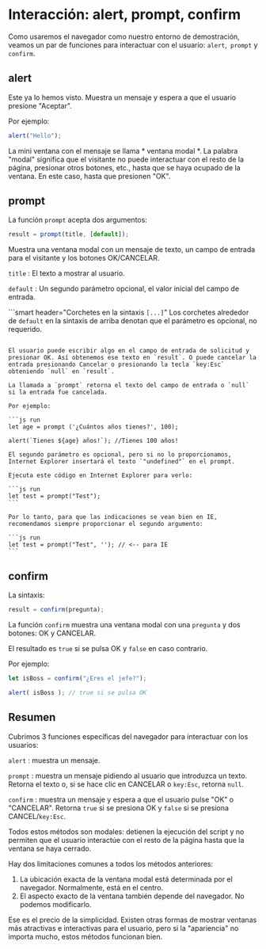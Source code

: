 # Interacción: alert, prompt, confirm

Como usaremos el navegador como nuestro entorno de demostración, veamos un par de funciones para interactuar con el usuario: `alert`,` prompt` y `confirm`.

## alert

Este ya lo hemos visto. Muestra un mensaje y espera a que el usuario presione "Aceptar".

Por ejemplo:

```js run
alert("Hello");
```

La mini ventana con el mensaje se llama * ventana modal *. La palabra "modal" significa que el visitante no puede interactuar con el resto de la página, presionar otros botones, etc., hasta que se haya ocupado de la ventana. En este caso, hasta que presionen "OK".

## prompt

La función `prompt` acepta dos argumentos:

```js no-beautify
result = prompt(title, [default]);
```

Muestra una ventana modal con un mensaje de texto, un campo de entrada para el visitante y los botones OK/CANCELAR.

`title`
: El texto a mostrar al usuario.

`default`
: Un segundo parámetro opcional, el valor inicial del campo de entrada.

```smart header="Corchetes en la sintaxis `[...]`"
Los corchetes alrededor de `default` en la sintaxis de arriba denotan que el parámetro es opcional, no requerido.
```

El usuario puede escribir algo en el campo de entrada de solicitud y presionar OK. Así obtenemos ese texto en `result`. O puede cancelar la entrada presionando Cancelar o presionando la tecla `key:Esc` obteniendo `null` en `result`.

La llamada a `prompt` retorna el texto del campo de entrada o `null` si la entrada fue cancelada.

Por ejemplo:

```js run
let age = prompt ('¿Cuántos años tienes?', 100);

alert(`Tienes ${age} años!`); //Tienes 100 años!
```

````warn header="En IE: proporciónale un *predeterminado* siempre"
El segundo parámetro es opcional, pero si no lo proporcionamos, Internet Explorer insertará el texto `"undefined"` en el prompt.

Ejecuta este código en Internet Explorer para verlo:

```js run
let test = prompt("Test");
```

Por lo tanto, para que las indicaciones se vean bien en IE, recomendamos siempre proporcionar el segundo argumento:

```js run
let test = prompt("Test", ''); // <-- para IE
```
````

## confirm

La sintaxis:

```js
result = confirm(pregunta);
```

La función `confirm` muestra una ventana modal con una `pregunta` y dos botones: OK y CANCELAR.

El resultado es `true` si se pulsa OK y `false` en caso contrario.

Por ejemplo:

```js run
let isBoss = confirm("¿Eres el jefe?");

alert( isBoss ); // true si se pulsa OK
```

## Resumen

Cubrimos 3 funciones específicas del navegador para interactuar con los usuarios:

`alert`
: muestra un mensaje.

`prompt`
: muestra un mensaje pidiendo al usuario que introduzca un texto. Retorna el texto o, si se hace clic en CANCELAR o `key:Esc`, retorna `null`.

`confirm`
: muestra un mensaje y espera a que el usuario pulse "OK" o "CANCELAR". Retorna `true` si se presiona OK y `false` si se presiona CANCEL/`key:Esc`.

Todos estos métodos son modales: detienen la ejecución del script y no permiten que el usuario interactúe con el resto de la página hasta que la ventana se haya cerrado.

Hay dos limitaciones comunes a todos los métodos anteriores:

1. La ubicación exacta de la ventana modal está determinada por el navegador. Normalmente, está en el centro.
2. El aspecto exacto de la ventana también depende del navegador. No podemos modificarlo.

Ese es el precio de la simplicidad. Existen otras formas de mostrar ventanas más atractivas e interactivas para el usuario, pero si la "apariencia" no importa mucho, estos métodos funcionan bien.
